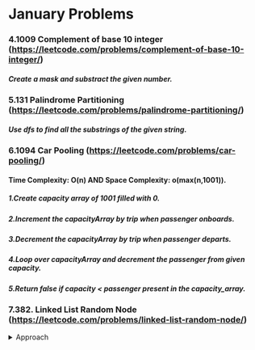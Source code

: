 # January Problems

### 4.1009 Complement of base 10 integer (https://leetcode.com/problems/complement-of-base-10-integer/)
##### Create a mask and substract the given number.

### 5.131 Palindrome Partitioning (https://leetcode.com/problems/palindrome-partitioning/)
##### Use dfs to find all the substrings of the given string.

### 6.1094 Car Pooling (https://leetcode.com/problems/car-pooling/)
#### Time Complexity: O(n) AND Space Complexity: o(max(n,1001)).
##### 1.Create capacity array of 1001 filled with 0.
##### 2.Increment the capacityArray by trip when passenger onboards.
##### 3.Decrement the capacityArray by trip when passenger departs.
##### 4.Loop over capacityArray and decrement the passenger from given capacity.
##### 5.Return false if capacity < passenger present in the capacity_array.

### 7.382. Linked List Random Node (https://leetcode.com/problems/linked-list-random-node/)
<details><summary> Approach </summary>

#### Time Complexity: O(n) AND Space Complexity: o(1).
##### 1.Chosen value = 0 and scope = 1
##### 2.Loop through the Linked list
##### 3.if random_value < 1/scope then chosen_value = current_value of LL.
##### 4.Increment the scope by 1 and move current to next.

</details>